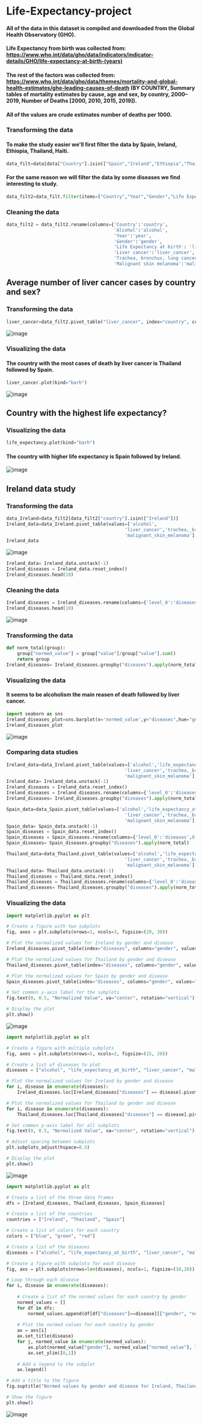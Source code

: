 # Life-Expectancy-project

#### All of the data in this dataset is compiled and downloaded from the Global Health Observatory (GHO).
#### Life Expectancy from birth was collected from: https://www.who.int/data/gho/data/indicators/indicator-details/GHO/life-expectancy-at-birth-(years)
#### The rest of the factors was collected from: https://www.who.int/data/gho/data/themes/mortality-and-global-health-estimates/ghe-leading-causes-of-death (BY COUNTRY, Summary tables of mortality estimates by cause, age and sex, by country, 2000–2019, Number of Deaths [2000, 2010, 2015, 2019]).
#### All of the values are crude estimates number of deaths per 1000.

### Transforming the data

#### To make the study easier we'll first filter the data by Spain, Ireland, Ethiopia, Thailand, Haiti.

```python
data_filt=data[data["Country"].isin(["Spain","Ireland","Ethiopia","Thailand","Haiti"])]
```

#### For the same reason we will filter the data by some diseases we find interesting to study.

```python
data_filt2=data_filt.filter(items=["Country","Year","Gender","Life Expectancy at birth","BMI","Alcohol","Liver cancer","Trachea, bronchus, lung cancers","Malignant skin melanoma"])
```

### Cleaning the data

```python
data_filt2 = data_filt2.rename(columns={'Country':'country',
                                        'Alcohol':'alcohol',
                                        'Year':'year',
                                        'Gender':'gender',
                                        'Life Expectancy at birth': 'life_expectancy_at_birth',
                                        'Liver cancer':'liver_cancer',
                                        'Trachea, bronchus, lung cancers':'trachea,_bronchus,_lung_cancers',
                                        'Malignant skin melanoma':'malignant_skin_melanoma'})
```

## Average number of liver cancer cases by country and sex?

### Transforming the data

```python
liver_cancer=data_filt2.pivot_table("liver_cancer", index="country", columns="gender", aggfunc="mean")
```
![image](https://github.com/EduardoJMR/Life-Expectancy-project/blob/master/images/Capture.JPG)

### Visualizing the data

#### The country with the most cases of death by liver cancer is Thailand followed by Spain.

```python
liver_cancer.plot(kind="barh")
```
![image](https://github.com/EduardoJMR/Life-Expectancy-project/blob/master/images/Capture2.JPG)

## Country with the highest life expectancy?

### Visualizing the data

```python
life_expectancy.plot(kind="barh")
```

#### The country with higher life expectancy is Spain followed by Ireland.

![image](https://github.com/EduardoJMR/Life-Expectancy-project/blob/master/images/Capture3.JPG)

## Ireland data study

### Transforming the data

```python
data_Ireland=data_filt2[data_filt2["country"].isin(["Ireland"])]
Ireland_data=data_Ireland.pivot_table(values=['alcohol',
                                            'liver_cancer','trachea,_bronchus,_lung_cancers',
                                            'malignant_skin_melanoma'], index="country", columns="gender", aggfunc="mean")
Ireland_data
```
![image](https://github.com/EduardoJMR/Life-Expectancy-project/blob/master/images/Capture4.JPG)

```python
Ireland_data= Ireland_data.unstack(-1)
Ireland_diseases = Ireland_data.reset_index()
Ireland_diseases.head(10)
```

### Cleaning the data

```python
Ireland_diseases = Ireland_diseases.rename(columns={'level_0':'diseases',0:'value'})
Ireland_diseases.head(10)
```
![image](https://github.com/EduardoJMR/Life-Expectancy-project/blob/master/images/Capture5.JPG)

### Transforming the data

```python
def norm_total(group):
    group["normed_value"] = group["value"]/group["value"].sum()
    return group
Ireland_diseases= Ireland_diseases.groupby("diseases").apply(norm_total)
```

### Visualizing the data

#### It seems to be alcoholism the main reasen of death followed by liver cancer.

```python
import seaborn as sns
Ireland_diseases_plot=sns.barplot(x='normed_value',y="diseases",hue="gender", data= Ireland_diseases).set(title='Ireland Diseases')
Ireland_diseases_plot
```

![image](https://github.com/EduardoJMR/Life-Expectancy-project/blob/master/images/Capture6.JPG)

### Comparing data studies

```python
Ireland_data=data_Ireland.pivot_table(values=['alcohol','life_expectancy_at_birth',
                                            'liver_cancer','trachea,_bronchus,_lung_cancers',
                                            'malignant_skin_melanoma'], index="country", columns="gender", aggfunc="mean")
Ireland_data= Ireland_data.unstack(-1)
Ireland_diseases = Ireland_data.reset_index()
Ireland_diseases = Ireland_diseases.rename(columns={'level_0':'diseases',0:'value'})
Ireland_diseases= Ireland_diseases.groupby("diseases").apply(norm_total)

Spain_data=data_Spain.pivot_table(values=['alcohol','life_expectancy_at_birth',
                                            'liver_cancer','trachea,_bronchus,_lung_cancers',
                                            'malignant_skin_melanoma'], index="country", columns="gender", aggfunc="mean")
Spain_data= Spain_data.unstack(-1)
Spain_diseases = Spain_data.reset_index()
Spain_diseases = Spain_diseases.rename(columns={'level_0':'diseases',0:'value'})
Spain_diseases= Spain_diseases.groupby("diseases").apply(norm_total)

Thailand_data=data_Thailand.pivot_table(values=['alcohol','life_expectancy_at_birth',
                                            'liver_cancer','trachea,_bronchus,_lung_cancers',
                                            'malignant_skin_melanoma'], index="country", columns="gender", aggfunc="mean")
Thailand_data= Thailand_data.unstack(-1)
Thailand_diseases = Thailand_data.reset_index()
Thailand_diseases = Thailand_diseases.rename(columns={'level_0':'diseases',0:'value'})
Thailand_diseases= Thailand_diseases.groupby("diseases").apply(norm_total)
```

### Visualizing the data

```python
import matplotlib.pyplot as plt

# Create a figure with two subplots
fig, axes = plt.subplots(nrows=1, ncols=3, figsize=(20, 30))

# Plot the normalized values for Ireland by gender and disease
Ireland_diseases.pivot_table(index="diseases", columns="gender", values="normed_value").plot(kind="bar", ax=axes[0], rot=20, title="Ireland")

# Plot the normalized values for Thailand by gender and disease
Thailand_diseases.pivot_table(index="diseases", columns="gender", values="normed_value").plot(kind="bar", ax=axes[1], rot=20, title="Thailand")

# Plot the normalized values for Spain by gender and disease
Spain_diseases.pivot_table(index="diseases", columns="gender", values="normed_value").plot(kind="bar", ax=axes[2], rot=20, title="Spain")

# Set common y-axis label for the subplots
fig.text(0, 0.5, "Normalized Value", va="center", rotation="vertical")

# Display the plot
plt.show()
```

![image](https://github.com/EduardoJMR/Life-Expectancy-project/blob/master/images/Capture7.JPG)

```python
import matplotlib.pyplot as plt

# Create a figure with multiple subplots
fig, axes = plt.subplots(nrows=5, ncols=2, figsize=(15, 20))

# Create a list of diseases to plot
diseases = ["alcohol", "life_expectancy_at_birth", "liver_cancer", "malignant_skin_melanoma", "trachea,_bronchus,_lung_cancers"]

# Plot the normalized values for Ireland by gender and disease
for i, disease in enumerate(diseases):
    Ireland_diseases.loc[Ireland_diseases["diseases"] == disease].pivot_table(index="gender", values="normed_value").plot(kind="bar", ax=axes[i, 0], rot=0, title=disease + " (Ireland)")

# Plot the normalized values for Thailand by gender and disease
for i, disease in enumerate(diseases):
    Thailand_diseases.loc[Thailand_diseases["diseases"] == disease].pivot_table(index="gender", values="normed_value").plot(kind="bar", ax=axes[i, 1], rot=0, title=disease + " (Thailand)")

# Set common y-axis label for all subplots
fig.text(0, 0.5, "Normalized Value", va="center", rotation="vertical")

# Adjust spacing between subplots
plt.subplots_adjust(hspace=0.5)

# Display the plot
plt.show()
```

![image](https://github.com/EduardoJMR/Life-Expectancy-project/blob/master/images/Capture8.JPG)

```python
import matplotlib.pyplot as plt

# Create a list of the three data frames
dfs = [Ireland_diseases, Thailand_diseases, Spain_diseases]

# Create a list of the countries
countries = ["Ireland", "Thailand", "Spain"]

# Create a list of colors for each country
colors = ["blue", "green", "red"]

# Create a list of the diseases
diseases = ["alcohol", "life_expectancy_at_birth", "liver_cancer", "malignant_skin_melanoma", "trachea,_bronchus,_lung_cancers"]

# Create a figure with subplots for each disease
fig, axs = plt.subplots(nrows=len(diseases), ncols=1, figsize=(10,20))

# Loop through each disease
for i, disease in enumerate(diseases):
    
    # Create a list of the normed values for each country by gender
    normed_values = []
    for df in dfs:
        normed_values.append(df[df["diseases"]==disease][["gender", "normed_value"]])
    
    # Plot the normed values for each country by gender
    ax = axs[i]
    ax.set_title(disease)
    for j, normed_value in enumerate(normed_values):
        ax.plot(normed_value["gender"], normed_value["normed_value"], label=countries[j], color=colors[j])
        ax.set_ylim([0,1])
    
    # Add a legend to the subplot
    ax.legend()

# Add a title to the figure
fig.suptitle("Normed values by gender and disease for Ireland, Thailand, and Spain")

# Show the figure
plt.show()
```
![image](https://github.com/EduardoJMR/Life-Expectancy-project/blob/master/images/output.png)





